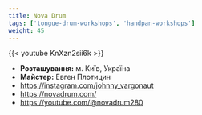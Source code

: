 ```yaml
---
title: Nova Drum
tags: ['tongue-drum-workshops', 'handpan-workshops']
weight: 45
---
```

{{< youtube KnXzn2sii6k >}}

- **Розташування:** м. Київ, Україна
- **Майстер:** Евген Плотицин
- https://instagram.com/johnny_vargonaut
- https://novadrum.com/
- https://youtube.com/@novadrum280


